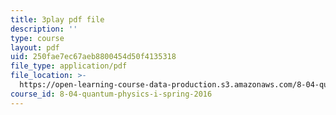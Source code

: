 ```yaml
---
title: 3play pdf file
description: ''
type: course
layout: pdf
uid: 250fae7ec67aeb8800454d50f4135318
file_type: application/pdf
file_location: >-
  https://open-learning-course-data-production.s3.amazonaws.com/8-04-quantum-physics-i-spring-2016/250fae7ec67aeb8800454d50f4135318_7q32Wnm4dEw.pdf
course_id: 8-04-quantum-physics-i-spring-2016
---
```

